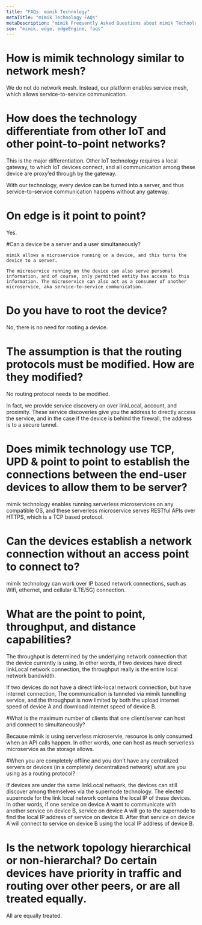 ```yaml
---
title: "FAQs: mimik Technology"
metaTitle: "mimik Technology FAQs"
metaDescription: "mimik Frequently Asked Questions about mimik Technology"
seo: "mimik, edge, edgeEngine, faqs"
---
```


# How is mimik technology similar to network mesh?

We do not do network mesh. Instead, our platform enables service mesh, which allows service-to-service communication.

# How does the technology differentiate from other IoT and other point-to-point networks?

This is the major differentiation. Other IoT technology requires a local gateway, to which IoT devices connect, and all communication among these device are proxy’ed through by the gateway.

With our technology, every device can be turned into a server, and thus service-to-service communication happens without any gateway.

# On edge is it point to point?

Yes.

#Can a device be a server and a user simultaneously?


    mimik allows a microservice running on a device, and this turns the device to a server.

    The microservice running on the device can also serve personal information, and of course, only permitted entity has access to this information. The microservice can also act as a consumer of another microservice, aka service-to-service communication.

# Do you have to root the device?

No, there is no need for rooting a device.

# The assumption is that the routing protocols must be modified. How are they modified?

No routing protocol needs to be modified.

In fact, we provide service discovery on over linkLocal, account, and proximity. These service discoveries give you the address to directly access the service, and in the case if the device is behind the firewall, the address is to a secure tunnel.

# Does mimik technology use TCP, UPD & point to point to establish the connections between the end-user devices to allow them to be server?

mimik technology enables running serverless microservices on any compatible OS, and these serverless microservice serves RESTful APIs over HTTPS, which is a TCP based protocol.

# Can the devices establish a network connection without an access point to connect to?

mimik technology can work over IP based network connections, such as Wifi, ethernet, and cellular (LTE/5G) connection.

# What are the point to point, throughput, and distance capabilities?

The throughput is determined by the underlying network connection that the device currently is using. In other words, if two devices have direct linkLocal network connection, the throughput really is the entire local network bandwidth.

If two devices do not have a direct link-local network connection, but have internet connection, The communication is tunneled via mimik tunnelling service, and the throughput is now limited by both the upload internet speed of device A and download internet speed of device B.

#What is the maximum number of clients that one client/server can host and connect to simultaneously?

Because mimik is using serverless microservie, resource is only consumed when an API calls happen. In other words, one can host as much serverless microservice as the storage allows.

#When you are completely offline and you don't have any centralized servers or devices (in a completely decentralized network) what are you using as a routing protocol?

If devices are under the same linkLocal network, the devices can still discover among themselves via the supernode technology. The elected supernode for the link local network contains the local IP of these devices. In other words, if one service on device A want to communicate with another service on device B, service on device A will go to the supernode to find the local IP address of service on device B. After that service on device A will connect to service on device B using the local IP address of device B.

# Is the network topology hierarchical or non-hierarchal? Do certain devices have priority in traffic and routing over other peers, or are all treated equally.

All are equally treated.